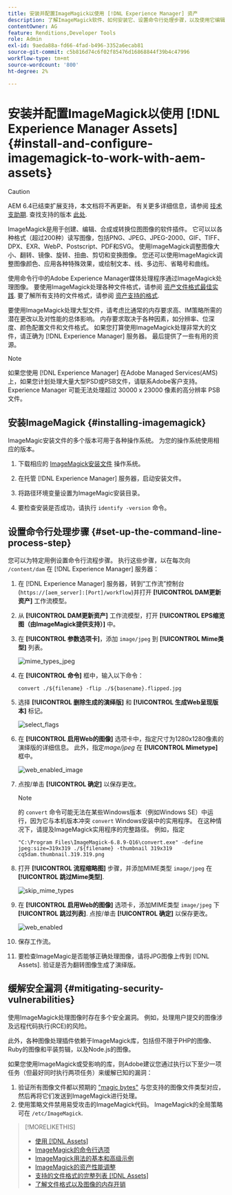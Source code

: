 ```yaml
---
title: 安装并配置ImageMagick以使用 [!DNL Experience Manager] 资产
description: 了解ImageMagick软件、如何安装它、设置命令行处理步骤，以及使用它编辑、撰写和从图像生成缩略图。
contentOwner: AG
feature: Renditions,Developer Tools
role: Admin
exl-id: 9aeda88a-fd66-4fad-b496-3352a6ecab81
source-git-commit: c5b816d74c6f02f85476d16868844f39b4c47996
workflow-type: tm+mt
source-wordcount: '800'
ht-degree: 2%

---
```


# 安装并配置ImageMagick以使用 [!DNL Experience Manager Assets] {#install-and-configure-imagemagick-to-work-with-aem-assets}

>[!CAUTION]
>
>AEM 6.4已结束扩展支持，本文档将不再更新。 有关更多详细信息，请参阅 [技术支助期](https://helpx.adobe.com/cn/support/programs/eol-matrix.html). 查找支持的版本 [此处](https://experienceleague.adobe.com/docs/).

ImageMagick是用于创建、编辑、合成或转换位图图像的软件插件。 它可以以各种格式（超过200种）读写图像，包括PNG、JPEG、JPEG-2000、GIF、TIFF、DPX、EXR、WebP、Postscript、PDF和SVG。 使用ImageMagick调整图像大小、翻转、镜像、旋转、扭曲、剪切和变换图像。 您还可以使用ImageMagick调整图像颜色、应用各种特殊效果，或绘制文本、线、多边形、省略号和曲线。

使用命令行中的Adobe Experience Manager媒体处理程序通过ImageMagick处理图像。 要使用ImageMagick处理各种文件格式，请参阅 [资产文件格式最佳实践](assets-file-format-best-practices.md). 要了解所有支持的文件格式，请参阅 [资产支持的格式](assets-formats.md).

要使用ImageMagick处理大型文件，请考虑比通常的内存要求高、IM策略所需的潜在更改以及对性能的总体影响。 内存要求取决于各种因素，如分辨率、位深度、颜色配置文件和文件格式。 如果您打算使用ImageMagick处理非常大的文件，请正确为 [!DNL Experience Manager] 服务器。 最后提供了一些有用的资源。

>[!NOTE]
>
>如果您使用 [!DNL Experience Manager] 在Adobe Managed Services(AMS)上，如果您计划处理大量大型PSD或PSB文件，请联系Adobe客户支持。 Experience Manager 可能无法处理超过 30000 x 23000 像素的高分辨率 PSB 文件。

## 安装ImageMagick {#installing-imagemagick}

ImageMagic安装文件的多个版本可用于各种操作系统。 为您的操作系统使用相应的版本。

1. 下载相应的 [ImageMagick安装文件](https://www.imagemagick.org/script/download.php) 操作系统。
1. 在托管 [!DNL Experience Manager] 服务器，启动安装文件。

1. 将路径环境变量设置为ImageMagic安装目录。
1. 要检查安装是否成功，请执行 `identify -version` 命令。

## 设置命令行处理步骤 {#set-up-the-command-line-process-step}

您可以为特定用例设置命令行流程步骤。 执行这些步骤，以在每次向 `/content/dam` 在 [!DNL Experience Manager] 服务器：

1. 在 [!DNL Experience Manager] 服务器，转到“工作流”控制台(`https://[aem_server]:[Port]/workflow`)并打开 **[!UICONTROL DAM更新资产]** 工作流模型。
1. 从 **[!UICONTROL DAM更新资产]** 工作流模型，打开 **[!UICONTROL EPS缩览图（由ImageMagick提供支持）]** 中。
1. 在 **[!UICONTROL 参数选项卡]**，添加 `image/jpeg` 到 **[!UICONTROL Mime类型]** 列表。

   ![mime_types_jpeg](assets/mime_types_jpeg.png)

1. 在 **[!UICONTROL 命令]** 框中，输入以下命令：

   `convert ./${filename} -flip ./${basename}.flipped.jpg`

1. 选择 **[!UICONTROL 删除生成的演绎版]** 和 **[!UICONTROL 生成Web呈现版本]** 标记。

   ![select_flags](assets/select_flags.png)

1. 在 **[!UICONTROL 启用Web的图像]** 选项卡中，指定尺寸为1280x1280像素的演绎版的详细信息。 此外，指定&#x200B;*mage/jpeg* 在 **[!UICONTROL Mimetype]** 框中。

   ![web_enabled_image](assets/web_enabled_image.png)

1. 点按/单击 **[!UICONTROL 确定]** 以保存更改。

   >[!NOTE]
   >
   >的 `convert` 命令可能无法在某些Windows版本（例如Windows SE）中运行，因为它与本机版本冲突 `convert` Windows安装中的实用程序。 在这种情况下，请提及ImageMagick实用程序的完整路径。 例如，指定
   >
   >`"C:\Program Files\ImageMagick-6.8.9-Q16\convert.exe" -define jpeg:size=319x319 ./${filename} -thumbnail 319x319 cq5dam.thumbnail.319.319.png`

1. 打开 **[!UICONTROL 流程缩略图]** 步骤，并添加MIME类型 `image/jpeg` 在 **[!UICONTROL 跳过Mime类型]**.

   ![skip_mime_types](assets/skip_mime_types.png)

1. 在 **[!UICONTROL 启用Web的图像]** 选项卡，添加MIME类型 `image/jpeg` 下 **[!UICONTROL 跳过列表]**. 点按/单击 **[!UICONTROL 确定]** 以保存更改。

   ![web_enabled](assets/web_enabled.png)

1. 保存工作流。
1. 要检查ImageMagic是否能够正确处理图像，请将JPG图像上传到 [!DNL Assets]. 验证是否为翻转图像生成了演绎版。

## 缓解安全漏洞 {#mitigating-security-vulnerabilities}

使用ImageMagick处理图像时存在多个安全漏洞。 例如，处理用户提交的图像涉及远程代码执行(RCE)的风险。

此外，各种图像处理插件依赖于ImageMagick库，包括但不限于PHP的图像、Ruby的图像和平装剪辑，以及Node.js的图像。

如果您使用ImageMagick或受影响的库，则Adobe建议您通过执行以下至少一项任务（但最好同时执行两项任务）来缓解已知的漏洞：

1. 验证所有图像文件都以预期的 [&quot;magic bytes&quot;](https://en.wikipedia.org/wiki/List_of_file_signatures) 与您支持的图像文件类型对应，然后再将它们发送到ImageMagick进行处理。
1. 使用策略文件禁用易受攻击的ImageMagick代码。 ImageMagick的全局策略可在 `/etc/ImageMagick`.

>[!MORELIKETHIS]
>
>* [使用 [!DNL Assets]](assets-file-format-best-practices.md)
>* [ImageMagick的命令行选项](https://www.imagemagick.org/script/command-line-options.php)
>* [ImageMagick用法的基本和高级示例](https://www.imagemagick.org/Usage/)
>* [ImageMagick的资产性能调整](performance-tuning-guidelines.md)
>* [支持的文件格式的完整列表 [!DNL Assets]](assets-formats.md)
>* [了解文件格式以及图像的内存开销](https://www.scantips.com/basics1d.html)

